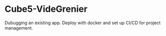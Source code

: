 # Cube5-VideGrenier
Dubugging an existing app. Deploy with docker and set up CI/CD for project management.
